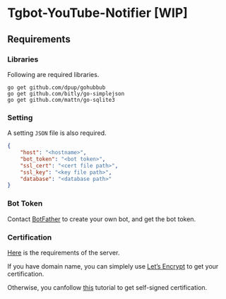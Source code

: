 # Tgbot-YouTube-Notifier [WIP]

## Requirements

### Libraries

Following are required libraries.
```shell
go get github.com/dpup/gohubbub
go get github.com/bitly/go-simplejson
go get github.com/mattn/go-sqlite3
```

### Setting

A setting `JSON` file is also required.
```json
{
    "host": "<hostname>",
    "bot_token": "<bot token>",
    "ssl_cert": "<cert file path>",
    "ssl_key": "<key file path>",
    "database": "<database path>"
}
```

### Bot Token
Contact [BotFather](https://t.me/BotFather) to create your own bot, and get the bot token.

### Certification

[Here](https://core.telegram.org/bots/webhooks#the-short-version) is the requirements of the server.

If you have domain name, you can simplely use [Let’s Encrypt](https://letsencrypt.org/) to get your certification.

Otherwise, you canfollow [this](https://core.telegram.org/bots/self-signed) tutorial to get self-signed certification.

